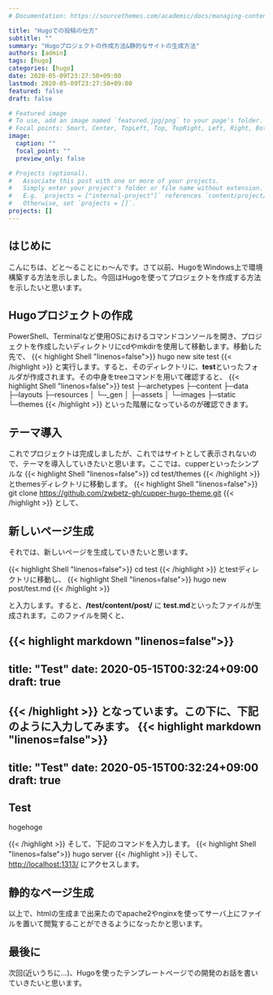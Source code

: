 ```yaml
---
# Documentation: https://sourcethemes.com/academic/docs/managing-content/

title: "Hugoでの投稿の仕方"
subtitle: ""
summary: "Hugoプロジェクトの作成方法&静的なサイトの生成方法"
authors: [admin]
tags: [hugo]
categories: [hugo]
date: 2020-05-09T23:27:50+09:00
lastmod: 2020-05-09T23:27:50+09:00
featured: false
draft: false

# Featured image
# To use, add an image named `featured.jpg/png` to your page's folder.
# Focal points: Smart, Center, TopLeft, Top, TopRight, Left, Right, BottomLeft, Bottom, BottomRight.
image:
  caption: ""
  focal_point: ""
  preview_only: false

# Projects (optional).
#   Associate this post with one or more of your projects.
#   Simply enter your project's folder or file name without extension.
#   E.g. `projects = ["internal-project"]` references `content/project/deep-learning/index.md`.
#   Otherwise, set `projects = []`.
projects: []
---
```

## はじめに

こんにちは、どと～ることにゎ～んです。さて以前、HugoをWindows上で環境構築する方法を示しました。今回はHugoを使ってプロジェクトを作成する方法を示したいと思います。

## Hugoプロジェクトの作成

PowerShell、Terminalなど使用OSにおけるコマンドコンソールを開き、プロジェクトを作成したいディレクトリにcdやmkdirを使用して移動します。移動した先で、
{{< highlight Shell "linenos=false">}}
hugo new site test
{{< /highlight >}}
と実行します。すると、そのディレクトリに、**test**といったフォルダが作成されます。その中身をtreeコマンドを用いて確認すると、
{{< highlight Shell "linenos=false">}}
test
├─archetypes
├─content
├─data
├─layouts
├─resources
│  └─_gen
│      ├─assets
│      └─images
├─static
└─themes
{{< /highlight >}}
といった階層になっているのが確認できます。

## テーマ導入

これでプロジェクトは完成しましたが、これではサイトとして表示されないので、テーマを導入していきたいと思います。ここでは、cupperといったシンプルな
{{< highlight Shell "linenos=false">}}
cd test/themes
{{< /highlight >}}
とthemesディレクトリに移動します。
{{< highlight Shell "linenos=false">}}
git clone https://github.com/zwbetz-gh/cupper-hugo-theme.git
{{< /highlight >}}
として、

## 新しいページ生成

それでは、新しいページを生成していきたいと思います。

{{< highlight Shell "linenos=false">}}
cd test
{{< /highlight >}}
とtestディレクトリに移動し、
{{< highlight Shell "linenos=false">}}
hugo new post/test.md
{{< /highlight >}}

と入力します。すると、**/test/content/post/** に **test.md**といったファイルが生成されます。このファイルを開くと、

{{< highlight markdown  "linenos=false">}}
---
title: "Test"
date: 2020-05-15T00:32:24+09:00
draft: true
---

{{< /highlight >}}
となっています。この下に、下記のように入力してみます。
{{< highlight markdown  "linenos=false">}}
---
title: "Test"
date: 2020-05-15T00:32:24+09:00
draft: true
---

## Test

hogehoge

{{< /highlight >}}
そして、下記のコマンドを入力します。
{{< highlight Shell "linenos=false">}}
hugo server
{{< /highlight >}}
そして、[http://localhost:1313/](http://localhost:1313/) にアクセスします。

## 静的なページ生成

以上で、htmlの生成まで出来たのでapache2やnginxを使ってサーバ上にファイルを置いて閲覧することができるようになったかと思います。

## 最後に

次回(近いうちに…)、Hugoを使ったテンプレートページでの開発のお話を書いていきたいと思います。
